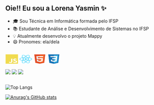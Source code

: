 ##  Oie!! Eu sou a Lorena Yasmin ✨

- 🎓 Sou Técnica em Informática formada pelo IFSP
- 📚 Estudante de Análise e Desenvolvimento de Sistemas no IFSP
- 💡 Atualmente desenvolvo o projeto Mappy
- 😄 Pronomes: ela/dela

<div style="display: inline_block"><br>
  <img align="center" alt="Loo-Js" height="30" width="40" src="https://raw.githubusercontent.com/devicons/devicon/master/icons/javascript/javascript-plain.svg">
  <img align="center" alt="Loo-React" height="30" width="40" src="https://raw.githubusercontent.com/devicons/devicon/master/icons/react/react-original.svg">
  <img align="center" alt="Loo-HTML" height="30" width="40" src="https://raw.githubusercontent.com/devicons/devicon/master/icons/html5/html5-original.svg">
  <img align="center" alt="Loo-CSS" height="30" width="40" src="https://raw.githubusercontent.com/devicons/devicon/master/icons/css3/css3-original.svg">
</div>
<br/>
<div> 
  <a href="https://instagram.com/lorenayyasmin" target="_blank"><img src="https://img.shields.io/badge/-Instagram-%23E4405F?style=for-the-badge&logo=instagram&logoColor=white" target="_blank"></a>
  <a href = "mailto:lorenaycfranco@gmail.com"><img src="https://img.shields.io/badge/-Gmail-%23333?style=for-the-badge&logo=gmail&logoColor=white" target="_blank"></a>
  <a href="https://www.linkedin.com/in/lorena-cadoni" target="_blank"><img src="https://img.shields.io/badge/-LinkedIn-%230077B5?style=for-the-badge&logo=linkedin&logoColor=white" target="_blank"></a> 
</div>

##

![Top Langs](https://github-readme-stats.vercel.app/api/top-langs/?username=lorenayasmin&hide_progress=true)

[![Anurag's GitHub stats](https://github-readme-stats.vercel.app/api?username=lorenayasmin&show_icons=true&theme=dracula)](https://github.com/lorenayasmin/github-readme-stats)
